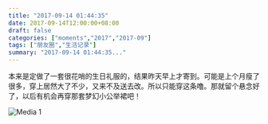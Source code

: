 ```yaml
---
title: "2017-09-14 01:44:35"
date: 2017-09-14T12:00:00+08:00
draft: false
categories: ["moments","2017","2017-09"]
tags: ["朋友圈","生活记录"]
summary: "2017-09-14 01:44:35..."
---
```


本来是定做了一套很花哨的生日礼服的，结果昨天早上才寄到。可能是上个月瘦了很多，穿上居然大了不少，又来不及送去改。所以只能穿这条噜。那就留个悬念好了，以后有机会再穿那套梦幻小公举裙吧！

![Media 1](/Moments/photos/2017-09-14/201709140144350.jpg)


